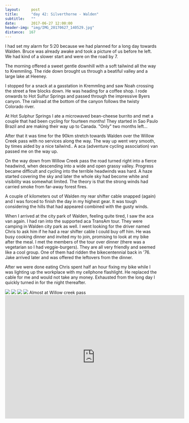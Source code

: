 ```yaml
---
layout:     post
title:      "day 42: Silverthorne - Walden"
subtitle:   ""
date:       2017-06-27 12:00:00
header-img: "img/IMG_20170627_140529.jpg"
distance:  167
---
```


I had set my alarm for 5:20 because we had planned for a long day towards Walden.
Bruce was already awake and took a picture of us before he left.
We had kind of a slower start and were on the road by 7.

The morning offered a sweet gentle downhill with a soft tailwind all the way to Kremmling.
The ride down brought us through a beatiful valley and a large lake at Heeney.

I stopped for a snack at a gasstation in Kremmling and saw Noah crossing the street a few blocks down.
He was heading for a coffee shop.
I rode onwards to Hot Sulfur Springs and passed through the impressive Byers canyon.
The railroad at the bottom of the canyon follows the twisty Colorado river.

At Hot Sulphur Springs I ate a microwaved bean-cheese burrito and met a couple that had been cycling for fourteen months!
They started in Sao Paulo Brazil and are making their way up to Canada. "Only" two months left...

After that it was time for the 90km stretch towards Walden over the Willow Creek pass with no services along the way.
The way up went very smooth, by times aided by a nice tailwind..
A aca (adventure cycling association) van passed me on the way up.

On the way down from Willow Creek pass the road turned right into a fierce headwind, when descending into a wide and open grassy valley.
Progress became difficult and cycling into the terrible headwinds was hard.
A haze started covering the sky and later the whole sky had become white and visibility was somewhat limited.
The theory is that the strong winds had carried smoke from far-away forest fires.

A couple of kilometers out of Walden my rear shifter cable snapped (again) and I was forced to finish the day in my highest gear.
It was tough considering the hills that had appeared combined with the gusty winds.

When I arrived at the city park of Walden, feeling quite tired, I saw the aca van again.
I had ran into the supported aca TransAm tour.
They were camping in Walden city park as well.
I went looking for the driver named Chris to ask him if he had a rear shifter cable I could buy off him.
He was busy cooking dinner and invited my to join, promising to look at my bike after the meal.
I met the members of the tour over dinner (there was a vegetarian so I had veggie-burgers).
They are all very friendly and seemed like a cool group.
One of them had ridden the bikecentennial back in '76.
Jake arrived later and was offered the leftovers from the dinner.

After we were done eating Chris spent half an hour fixing my bike while I was lighting up the workplace with my cellphone flashlight.
He replaced the cable for me and would not take any money.
Exhausted from the long day I quickly turned in for the night thereafter.





<img src="{{ site.baseurl }}/img/IMG_20170627_073706.jpg">
<span class="caption text-muted"></span>

<img src="{{ site.baseurl }}/img/IMG_20170627_102023.jpg">
<span class="caption text-muted"></span>

<img src="{{ site.baseurl }}/img/IMG_20170627_102540.jpg">
<span class="caption text-muted"></span>

<img src="{{ site.baseurl }}/img/IMG_20170627_130435.jpg">
<span class="caption text-muted">Almost at Willow creek pass</span>


<iframe height='405' width='590' frameborder='0' allowtransparency='true' scrolling='no' src='https://www.strava.com/activities/1057310478/embed/5aa11f526f18e51d9a9ffb877e9aa6c992dd8e06'></iframe>

